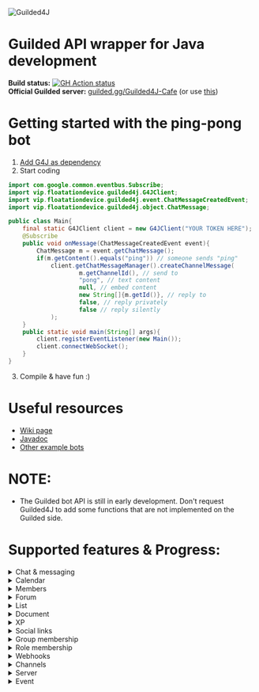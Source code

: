 ![Guilded4J](https://user-images.githubusercontent.com/40854260/163506743-1fdac3d2-f585-46d4-b365-c60ca5208eae.png)
# Guilded API wrapper for Java development
**Build status:** [![GH Action status](https://github.com/MCUmbrella/Guilded4J/actions/workflows/maven.yml/badge.svg?branch=master)](https://github.com/MCUmbrella/Guilded4J/actions/workflows/maven.yml)<br>
**Official Guilded server:** [guilded.gg/Guilded4J-Cafe](https://www.guilded.gg/Guilded4J-Cafe) (or use [this](https://www.guilded.gg/r/zzzE8VxJNR?i=8412wg5d))<br>
# Getting started with the ping-pong bot
1. [Add G4J as dependency](https://github.com/MCUmbrella/Guilded4J/wiki/How-to-import-Guilded4J-to-your-Maven-project)
2. Start coding
```java
import com.google.common.eventbus.Subscribe;
import vip.floatationdevice.guilded4j.G4JClient;
import vip.floatationdevice.guilded4j.event.ChatMessageCreatedEvent;
import vip.floatationdevice.guilded4j.object.ChatMessage;

public class Main{
    final static G4JClient client = new G4JClient("YOUR TOKEN HERE");
    @Subscribe
    public void onMessage(ChatMessageCreatedEvent event){
        ChatMessage m = event.getChatMessage();
        if(m.getContent().equals("ping")) // someone sends "ping"
            client.getChatMessageManager().createChannelMessage(
                    m.getChannelId(), // send to
                    "pong", // text content
                    null, // embed content
                    new String[]{m.getId()}, // reply to
                    false, // reply privately
                    false // reply silently
            );
    }
    public static void main(String[] args){
        client.registerEventListener(new Main());
        client.connectWebSocket();
    }
}
```
3. Compile & have fun :)
# Useful resources
- [Wiki page](https://github.com/MCUmbrella/Guilded4J/wiki)
- [Javadoc](http://docs.floatationdevice.vip/guilded4j/)
- [Other example bots](https://github.com/MCUmbrella/Guilded4J-Examples)
# NOTE:
- The Guilded bot API is still in early development. Don't request Guilded4J to add some functions that are not implemented on the Guilded side.

# Supported features & Progress:
<details><summary>Chat & messaging</summary><p>

- [x] Create message - createChannelMessage()
- [x] Delete message - deleteChannelMessage()
- [x] Update message - updateChannelMessage()
- [x] Get message info - getChannelMessage()
- [x] Get messages - getChannelMessages()
- [x] Add reaction - addReaction()
- [x] Remove reaction - removeReaction()

</p></details>

<details><summary>Calendar</summary><p>

- [x] Create event - createCalendarEvent()
- [x] Delete event - deleteCalendarEvent()
- [x] Update event - updateCalendarEvent()
- [x] Get event info - getCalendarEvent()
- [x] Get events - getCalendarEvents()
- [x] Create or update RSVP - updateCalendarEventRsvp()
- [x] Get RSVPs - getCalendarEventRsvps()
- [x] Delete RSVP - deleteCalendarEventRsvp()
- [x] Get RSVP info - getCalendarEventRsvp()

</p></details>

<details><summary>Members</summary><p>

- [x] Get user info - getUser()
- [x] Update/delete nickname - setMemberNickname()
- [x] Get member info - getServerMember()
- [x] Kick server member - kickServerMember()
- [x] Get member list - getServerMembers()
- [x] Get member ban info - getServerMemberBan()
- [x] Ban server member - banServerMember()
- [x] Unban server member - unbanServerMember()
- [x] Get member ban list - getServerMemberBans()

</p></details>

<details><summary>Forum</summary><p>

- [x] Create forum topic - createForumTopic()
- [x] Update forum topic - updateForumTopic()
- [x] Delete forum topic - deleteForumTopic()
- [x] Get forum topic info - getForumTopic()
- [x] Get forum topic list - getForumTopics()
- [x] Pin a forum topic - pinForumTopic()
- [x] Unpin a forum topic - unpinForumTopic()
- [x] Lock a forum topic - lockForumTopic()
- [x] Unlock a forum topic - unlockForumTopic()
- [x] Create a forum topic comment - createForumTopicComment()
- [x] Update a forum topic comment - updateForumTopicComment()
- [x] Delete a forum topic comment - deleteForumTopicComment()
- [x] Get a comment on a forum topic - getForumTopicComment()
- [x] Get a forum topic's comments - getForumTopicComments()
- [x] Add reaction - addReaction()
- [x] Remove reaction - removeReaction()

</p></details>

<details><summary>List</summary><p>

- [x] Create list item - createListItem()
- [x] Get list items - getListItems()
- [x] Get a list item - getListItem()
- [x] Update list item - updateListItem()
- [x] Delete list item - deleteListItem()
- [x] Completed list item - completeListItem()
- [x] Uncomplted list item - uncompleteListItem()

</p></details>

<details><summary>Document</summary><p>

- [x] Create document - createDoc()
- [x] Update document - updateDoc()
- [x] Delete document - deleteDoc()
- [x] Get document info - getDoc()
- [x] Get last 50 updated docs - getChannelDocs()

</p></details>

<details><summary>XP</summary><p>

- [x] Add XP to user - awardUserXp()
- [x] Add XP to all users with specified role - awardRoleXp()
- [x] Set XP of user - setUserXp()

</p></details>

<details><summary>Social links</summary><p>

- [x] Get member's social link - getSocialLink()

</p></details>

<details><summary>Group membership</summary><p>

- [x] Add member to group - addGroupMember()
- [x] Remove member from group - removeGroupMember()

</p></details>

<details><summary>Role membership</summary><p>

- [x] Get member's role(s) - getMemberRoles()
- [x] Assign role to member - addRoleMember()
- [x] Remove role from member - removeRoleMember()

</p></details>

<details><summary>Webhooks</summary><p>

- [x] Create webhook - createWebhook()
- [x] Get webhooks - getWebhooks()
- [x] Update webhook - updateWebhook()
- [x] Delete webhook - deleteWebhook()
- [x] Get webhook info - getWebhook()

</p></details>

<details><summary>Channels</summary><p>

- [x] Create channel - createServerChannel()
- [x] Update channel - updateServerChannel()
- [x] Delete channel - deleteServerChannel()
- [x] Get channel info - getServerChannel()
- [ ] Get channel list - getServerChannels()

</p></details>

<details><summary>Server</summary><p>

- [x] Get server info - getServer()

</p></details>

<details><summary>Event</summary><p>

- [x] BotServerMembershipCreatedEvent
- [x] BotServerMembershipDeletedEvent
- [x] CalendarEventCreatedEvent
- [x] CalendarEventDeletedEvent
- [x] CalendarEventRsvpDeletedEvent
- [x] CalendarEventRsvpManyUpdatedEvent
- [x] CalendarEventRsvpUpdatedEvent
- [x] CalendarEventUpdatedEvent
- [x] ChannelMessageReactionCreatedEvent
- [x] ChannelMessageReactionDeletedEvent
- [x] ChatMessageCreatedEvent
- [x] ChatMessageDeletedEvent
- [x] ChatMessageUpdatedEvent
- [x] DocCreatedEvent
- [x] DocDeletedEvent
- [x] DocUpdatedEvent
- [x] ForumTopicCreatedEvent
- [x] ForumTopicDeletedEvent
- [x] ForumTopicUpdatedEvent
- [x] ForumTopicCommentCreatedEvent
- [x] ForumTopicCommentUpdatedEvent
- [x] ForumTopicCommentDeletedEvent
- [x] ForumTopicPinnedEvent
- [x] ForumTopicUnpinnedEvent
- [x] ForumTopicReactionCreatedEvent
- [x] ForumTopicReactionDeletedEvent
- [x] ForumTopicCommentReactionCreatedEvent
- [x] ForumTopicCommentReactionDeletedEvent
- [x] ForumTopicLockedEvent
- [x] ForumTopicUnlockedEvent
- [x] GuildedWebsocketClosedEvent
- [x] GuildedWebsocketWelcomeEvent
- [x] ListItemCompletedEvent
- [x] ListItemCreatedEvent
- [x] ListItemDeletedEvent
- [x] ListItemUncompletedEvent
- [x] ListItemUpdatedEvent
- [x] ServerChannelCreatedEvent
- [x] ServerChannelDeletedEvent
- [x] ServerChannelUpdatedEvent
- [x] ServerMemberBannedEvent
- [x] ServerMemberJoinedEvent
- [x] ServerMemberRemovedEvent
- [x] ServerMemberUnbannedEvent
- [x] ServerMemberUpdatedEvent
- [x] ServerRolesUpdatedEvent
- [x] ServerWebhookCreatedEvent
- [x] ServerWebhookUpdatedEvent
- [x] ServerXpAddedEvent

</p></details>
